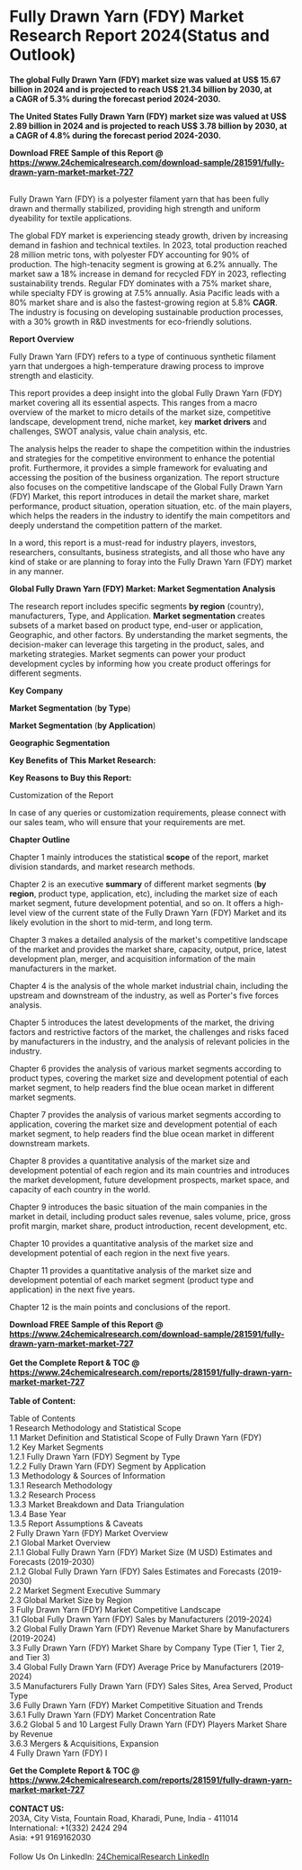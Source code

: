 <h1>Fully Drawn Yarn (FDY) Market Research Report 2024(Status and Outlook)</h1><p><strong>The global Fully Drawn Yarn (FDY) market size was valued at US$ 15.67 billion in 2024 and is projected to reach US$ 21.34 billion by 2030, at a CAGR of 5.3% during the forecast period 2024-2030.</strong></p><p>
</p><p><strong>The United States Fully Drawn Yarn (FDY) market size was valued at US$ 2.89 billion in 2024 and is projected to reach US$ 3.78 billion by 2030, at a CAGR of 4.8% during the forecast period 2024-2030.</strong></p><div><b>Download FREE Sample of this Report @ 
            <a href="https://www.24chemicalresearch.com/download-sample/281591/fully-drawn-yarn-market-market-727">
            https://www.24chemicalresearch.com/download-sample/281591/fully-drawn-yarn-market-market-727</a></b></div><br><p>
</p><p>Fully Drawn Yarn (FDY) is a polyester filament yarn that has been fully drawn and thermally stabilized, providing high strength and uniform dyeability for textile applications.</p><p>
</p><p>The global FDY market is experiencing steady growth, driven by increasing demand in fashion and technical textiles. In 2023, total production reached 28 million metric tons, with polyester FDY accounting for 90% of production. The high-tenacity segment is growing at 6.2% annually. The market saw a 18% increase in demand for recycled FDY in 2023, reflecting sustainability trends. Regular FDY dominates with a 75% market share, while specialty FDY is growing at 7.5% annually. Asia Pacific leads with a 80% market share and is also the fastest-growing region at 5.8% <strong>CAGR</strong>. The industry is focusing on developing sustainable production processes, with a 30% growth in R&amp;D investments for eco-friendly solutions.</p><p>
</p><p><strong>Report Overview</strong></p><p>
</p><p></p><p>
</p><p>Fully Drawn Yarn (FDY) refers to a type of continuous synthetic filament yarn that undergoes a high-temperature drawing process to improve strength and elasticity.</p><p>
</p><p>This report provides a deep insight into the global Fully Drawn Yarn (FDY) market covering all its essential aspects. This ranges from a macro overview of the market to micro details of the market size, competitive landscape, development trend, niche market, key <strong>market drivers</strong> and challenges, SWOT analysis, value chain analysis, etc.</p><p>
</p><p>The analysis helps the reader to shape the competition within the industries and strategies for the competitive environment to enhance the potential profit. Furthermore, it provides a simple framework for evaluating and accessing the position of the business organization. The report structure also focuses on the competitive landscape of the Global Fully Drawn Yarn (FDY) Market, this report introduces in detail the market share, market performance, product situation, operation situation, etc. of the main players, which helps the readers in the industry to identify the main competitors and deeply understand the competition pattern of the market.</p><p>
</p><p>In a word, this report is a must-read for industry players, investors, researchers, consultants, business strategists, and all those who have any kind of stake or are planning to foray into the Fully Drawn Yarn (FDY) market in any manner.</p><p>
</p><p><strong>Global Fully Drawn Yarn (FDY) Market: Market Segmentation Analysis</strong></p><p>
</p><p>The research report includes specific segments <strong>by region</strong> (country), manufacturers, Type, and Application. <strong>Market segmentation</strong> creates subsets of a market based on product type, end-user or application, Geographic, and other factors. By understanding the market segments, the decision-maker can leverage this targeting in the product, sales, and marketing strategies. Market segments can power your product development cycles by informing how you create product offerings for different segments.</p><p>
<strong>Key Company</strong></p><p>
</p><p>
<strong>Market Segmentation</strong> (<strong>by Type</strong>)</p><p>
</p><p>
<strong>Market Segmentation</strong> (<strong>by Application</strong>)</p><p>
</p><p>
<strong>Geographic Segmentation</strong></p><p>
</p><p>
<strong>Key Benefits of This Market Research:</strong></p><p>
</p><p>
<strong>Key Reasons to Buy this Report:</strong></p><p>
</p><p>
</p><p>Customization of the Report</p><p>
</p><p>In case of any queries or customization requirements, please connect with our sales team, who will ensure that your requirements are met.</p><p>
</p><p><strong>Chapter Outline</strong></p><p>
</p><p>Chapter 1 mainly introduces the statistical <strong>scope</strong> of the report, market division standards, and market research methods.</p><p>
</p><p>Chapter 2 is an executive <strong>summary</strong> of different market segments (<strong>by region</strong>, product type, application, etc), including the market size of each market segment, future development potential, and so on. It offers a high-level view of the current state of the Fully Drawn Yarn (FDY) Market and its likely evolution in the short to mid-term, and long term.</p><p>
</p><p>Chapter 3 makes a detailed analysis of the market's competitive landscape of the market and provides the market share, capacity, output, price, latest development plan, merger, and acquisition information of the main manufacturers in the market.</p><p>
</p><p>Chapter 4 is the analysis of the whole market industrial chain, including the upstream and downstream of the industry, as well as Porter's five forces analysis.</p><p>
</p><p>Chapter 5 introduces the latest developments of the market, the driving factors and restrictive factors of the market, the challenges and risks faced by manufacturers in the industry, and the analysis of relevant policies in the industry.</p><p>
</p><p>Chapter 6 provides the analysis of various market segments according to product types, covering the market size and development potential of each market segment, to help readers find the blue ocean market in different market segments.</p><p>
</p><p>Chapter 7 provides the analysis of various market segments according to application, covering the market size and development potential of each market segment, to help readers find the blue ocean market in different downstream markets.</p><p>
</p><p>Chapter 8 provides a quantitative analysis of the market size and development potential of each region and its main countries and introduces the market development, future development prospects, market space, and capacity of each country in the world.</p><p>
</p><p>Chapter 9 introduces the basic situation of the main companies in the market in detail, including product sales revenue, sales volume, price, gross profit margin, market share, product introduction, recent development, etc.</p><p>
</p><p>Chapter 10 provides a quantitative analysis of the market size and development potential of each region in the next five years.</p><p>
</p><p>Chapter 11 provides a quantitative analysis of the market size and development potential of each market segment (product type and application) in the next five years.</p><p>
</p><p>Chapter 12 is the main points and conclusions of the report.</p><div><b>Download FREE Sample of this Report @ 
            <a href="https://www.24chemicalresearch.com/download-sample/281591/fully-drawn-yarn-market-market-727">
            https://www.24chemicalresearch.com/download-sample/281591/fully-drawn-yarn-market-market-727</a></b></div><br><div><b>Get the Complete Report & TOC @ 
            <a href="https://www.24chemicalresearch.com/reports/281591/fully-drawn-yarn-market-market-727">
            https://www.24chemicalresearch.com/reports/281591/fully-drawn-yarn-market-market-727</a></b></div><br>
            <b>Table of Content:</b><p>Table of Contents<br />
 1 Research Methodology and Statistical Scope<br />
 1.1 Market Definition and Statistical Scope of Fully Drawn Yarn (FDY)<br />
 1.2 Key Market Segments<br />
 1.2.1 Fully Drawn Yarn (FDY) Segment by Type<br />
 1.2.2 Fully Drawn Yarn (FDY) Segment by Application<br />
 1.3 Methodology & Sources of Information<br />
 1.3.1 Research Methodology<br />
 1.3.2 Research Process<br />
 1.3.3 Market Breakdown and Data Triangulation<br />
 1.3.4 Base Year<br />
 1.3.5 Report Assumptions & Caveats<br />
 2 Fully Drawn Yarn (FDY) Market Overview<br />
 2.1 Global Market Overview<br />
 2.1.1 Global Fully Drawn Yarn (FDY) Market Size (M USD) Estimates and Forecasts (2019-2030)<br />
 2.1.2 Global Fully Drawn Yarn (FDY) Sales Estimates and Forecasts (2019-2030)<br />
 2.2 Market Segment Executive Summary<br />
 2.3 Global Market Size by Region<br />
 3 Fully Drawn Yarn (FDY) Market Competitive Landscape<br />
 3.1 Global Fully Drawn Yarn (FDY) Sales by Manufacturers (2019-2024)<br />
 3.2 Global Fully Drawn Yarn (FDY) Revenue Market Share by Manufacturers (2019-2024)<br />
 3.3 Fully Drawn Yarn (FDY) Market Share by Company Type (Tier 1, Tier 2, and Tier 3)<br />
 3.4 Global Fully Drawn Yarn (FDY) Average Price by Manufacturers (2019-2024)<br />
 3.5 Manufacturers Fully Drawn Yarn (FDY) Sales Sites, Area Served, Product Type<br />
 3.6 Fully Drawn Yarn (FDY) Market Competitive Situation and Trends<br />
 3.6.1 Fully Drawn Yarn (FDY) Market Concentration Rate<br />
 3.6.2 Global 5 and 10 Largest Fully Drawn Yarn (FDY) Players Market Share by Revenue<br />
 3.6.3 Mergers & Acquisitions, Expansion<br />
 4 Fully Drawn Yarn (FDY) I</p><div><b>Get the Complete Report & TOC @ 
            <a href="https://www.24chemicalresearch.com/reports/281591/fully-drawn-yarn-market-market-727">
            https://www.24chemicalresearch.com/reports/281591/fully-drawn-yarn-market-market-727</a></b></div><br><b>CONTACT US:</b><br>
            203A, City Vista, Fountain Road, Kharadi, Pune, India - 411014<br>
            International: +1(332) 2424 294<br>
            Asia: +91 9169162030 <br><br>
            Follow Us On LinkedIn: <a href="https://www.linkedin.com/company/24chemicalresearch/">24ChemicalResearch LinkedIn</a>